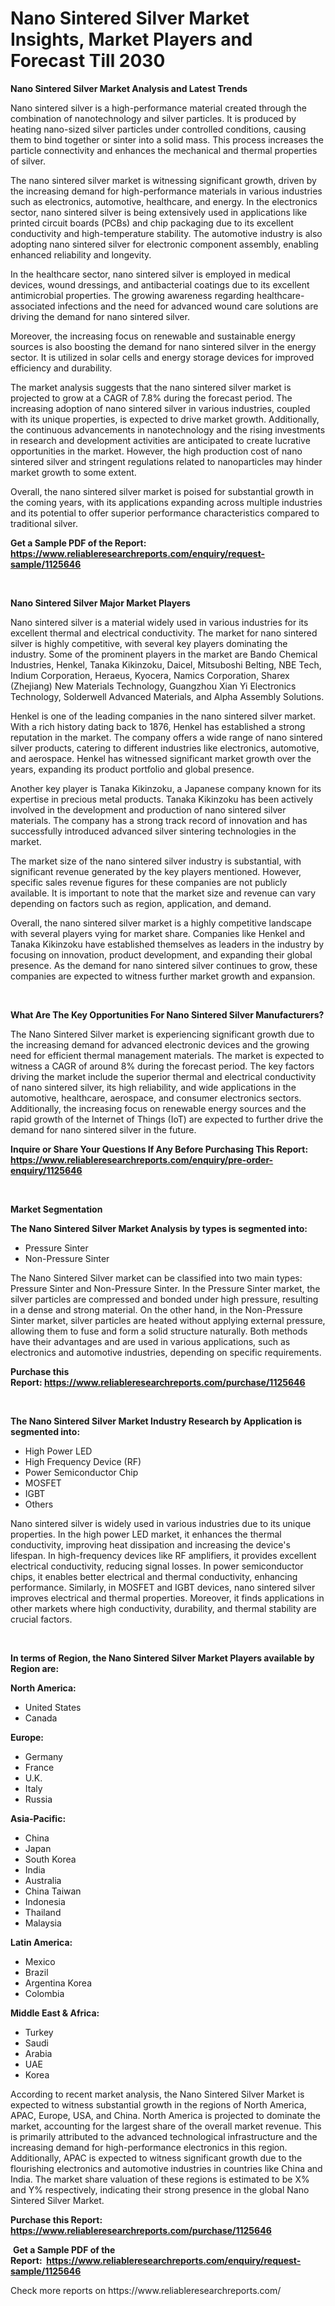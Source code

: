 <p><h1>Nano Sintered Silver Market Insights, Market Players and Forecast Till 2030</h1></p><p><strong>Nano Sintered Silver Market Analysis and Latest Trends</strong></p>
<p><p>Nano sintered silver is a high-performance material created through the combination of nanotechnology and silver particles. It is produced by heating nano-sized silver particles under controlled conditions, causing them to bind together or sinter into a solid mass. This process increases the particle connectivity and enhances the mechanical and thermal properties of silver.</p><p>The nano sintered silver market is witnessing significant growth, driven by the increasing demand for high-performance materials in various industries such as electronics, automotive, healthcare, and energy. In the electronics sector, nano sintered silver is being extensively used in applications like printed circuit boards (PCBs) and chip packaging due to its excellent conductivity and high-temperature stability. The automotive industry is also adopting nano sintered silver for electronic component assembly, enabling enhanced reliability and longevity.</p><p>In the healthcare sector, nano sintered silver is employed in medical devices, wound dressings, and antibacterial coatings due to its excellent antimicrobial properties. The growing awareness regarding healthcare-associated infections and the need for advanced wound care solutions are driving the demand for nano sintered silver.</p><p>Moreover, the increasing focus on renewable and sustainable energy sources is also boosting the demand for nano sintered silver in the energy sector. It is utilized in solar cells and energy storage devices for improved efficiency and durability.</p><p>The market analysis suggests that the nano sintered silver market is projected to grow at a CAGR of 7.8% during the forecast period. The increasing adoption of nano sintered silver in various industries, coupled with its unique properties, is expected to drive market growth. Additionally, the continuous advancements in nanotechnology and the rising investments in research and development activities are anticipated to create lucrative opportunities in the market. However, the high production cost of nano sintered silver and stringent regulations related to nanoparticles may hinder market growth to some extent.</p><p>Overall, the nano sintered silver market is poised for substantial growth in the coming years, with its applications expanding across multiple industries and its potential to offer superior performance characteristics compared to traditional silver.</p></p>
<p><strong>Get a Sample PDF of the Report:&nbsp; <a href="https://www.reliableresearchreports.com/enquiry/request-sample/1125646">https://www.reliableresearchreports.com/enquiry/request-sample/1125646</a></strong></p>
<p>&nbsp;</p>
<p><strong>Nano Sintered Silver Major Market Players</strong></p>
<p><p>Nano sintered silver is a material widely used in various industries for its excellent thermal and electrical conductivity. The market for nano sintered silver is highly competitive, with several key players dominating the industry. Some of the prominent players in the market are Bando Chemical Industries, Henkel, Tanaka Kikinzoku, Daicel, Mitsuboshi Belting, NBE Tech, Indium Corporation, Heraeus, Kyocera, Namics Corporation, Sharex (Zhejiang) New Materials Technology, Guangzhou Xian Yi Electronics Technology, Solderwell Advanced Materials, and Alpha Assembly Solutions.</p><p>Henkel is one of the leading companies in the nano sintered silver market. With a rich history dating back to 1876, Henkel has established a strong reputation in the market. The company offers a wide range of nano sintered silver products, catering to different industries like electronics, automotive, and aerospace. Henkel has witnessed significant market growth over the years, expanding its product portfolio and global presence.</p><p>Another key player is Tanaka Kikinzoku, a Japanese company known for its expertise in precious metal products. Tanaka Kikinzoku has been actively involved in the development and production of nano sintered silver materials. The company has a strong track record of innovation and has successfully introduced advanced silver sintering technologies in the market.</p><p>The market size of the nano sintered silver industry is substantial, with significant revenue generated by the key players mentioned. However, specific sales revenue figures for these companies are not publicly available. It is important to note that the market size and revenue can vary depending on factors such as region, application, and demand.</p><p>Overall, the nano sintered silver market is a highly competitive landscape with several players vying for market share. Companies like Henkel and Tanaka Kikinzoku have established themselves as leaders in the industry by focusing on innovation, product development, and expanding their global presence. As the demand for nano sintered silver continues to grow, these companies are expected to witness further market growth and expansion.</p></p>
<p>&nbsp;</p>
<p><strong>What Are The Key Opportunities For Nano Sintered Silver Manufacturers?</strong></p>
<p><p>The Nano Sintered Silver market is experiencing significant growth due to the increasing demand for advanced electronic devices and the growing need for efficient thermal management materials. The market is expected to witness a CAGR of around 8% during the forecast period. The key factors driving the market include the superior thermal and electrical conductivity of nano sintered silver, its high reliability, and wide applications in the automotive, healthcare, aerospace, and consumer electronics sectors. Additionally, the increasing focus on renewable energy sources and the rapid growth of the Internet of Things (IoT) are expected to further drive the demand for nano sintered silver in the future.</p></p>
<p><strong>Inquire or Share Your Questions If Any Before Purchasing This Report: <a href="https://www.reliableresearchreports.com/enquiry/pre-order-enquiry/1125646">https://www.reliableresearchreports.com/enquiry/pre-order-enquiry/1125646</a></strong></p>
<p>&nbsp;</p>
<p><strong>Market Segmentation</strong></p>
<p><strong>The Nano Sintered Silver Market Analysis by types is segmented into:</strong></p>
<p><ul><li>Pressure Sinter</li><li>Non-Pressure Sinter</li></ul></p>
<p><p>The Nano Sintered Silver market can be classified into two main types: Pressure Sinter and Non-Pressure Sinter. In the Pressure Sinter market, the silver particles are compressed and bonded under high pressure, resulting in a dense and strong material. On the other hand, in the Non-Pressure Sinter market, silver particles are heated without applying external pressure, allowing them to fuse and form a solid structure naturally. Both methods have their advantages and are used in various applications, such as electronics and automotive industries, depending on specific requirements.</p></p>
<p><strong>Purchase this Report:&nbsp;<a href="https://www.reliableresearchreports.com/purchase/1125646">https://www.reliableresearchreports.com/purchase/1125646</a></strong></p>
<p>&nbsp;</p>
<p><strong>The Nano Sintered Silver Market Industry Research by Application is segmented into:</strong></p>
<p><ul><li>High Power LED</li><li>High Frequency Device (RF)</li><li>Power Semiconductor Chip</li><li>MOSFET</li><li>IGBT</li><li>Others</li></ul></p>
<p><p>Nano sintered silver is widely used in various industries due to its unique properties. In the high power LED market, it enhances the thermal conductivity, improving heat dissipation and increasing the device's lifespan. In high-frequency devices like RF amplifiers, it provides excellent electrical conductivity, reducing signal losses. In power semiconductor chips, it enables better electrical and thermal conductivity, enhancing performance. Similarly, in MOSFET and IGBT devices, nano sintered silver improves electrical and thermal properties. Moreover, it finds applications in other markets where high conductivity, durability, and thermal stability are crucial factors.</p></p>
<p>&nbsp;</p>
<p><strong>In terms of Region, the Nano Sintered Silver Market Players available by Region are:</strong></p>
<p>
    <p> <strong> North America: </strong>
        <ul>
            <li>United States</li>
            <li>Canada</li>
        </ul>
        </p> 
    <p> <strong> Europe: </strong>
        <ul>
            <li>Germany</li>
            <li>France</li>
            <li>U.K.</li>
            <li>Italy</li>
            <li>Russia</li>
        </ul>
        </p> 
    <p> <strong> Asia-Pacific: </strong>
        <ul>
            <li>China</li>
            <li>Japan</li>
            <li>South Korea</li>
            <li>India</li>
            <li>Australia</li>
            <li>China Taiwan</li>
            <li>Indonesia</li>
            <li>Thailand</li>
            <li>Malaysia</li>
        </ul>
        </p> 
    <p> <strong> Latin America: </strong>
        <ul>
            <li>Mexico</li>
            <li>Brazil</li>
            <li>Argentina Korea</li>
            <li>Colombia</li>
        </ul>
        </p> 
    <p> <strong> Middle East & Africa: </strong>
        <ul>
            <li>Turkey</li>
            <li>Saudi</li>
            <li>Arabia</li>
            <li>UAE</li>
            <li>Korea</li>
        </ul>
    </p>
    </p>
<p><p>According to recent market analysis, the Nano Sintered Silver Market is expected to witness substantial growth in the regions of North America, APAC, Europe, USA, and China. North America is projected to dominate the market, accounting for the largest share of the overall market revenue. This is primarily attributed to the advanced technological infrastructure and the increasing demand for high-performance electronics in this region. Additionally, APAC is expected to witness significant growth due to the flourishing electronics and automotive industries in countries like China and India. The market share valuation of these regions is estimated to be X% and Y% respectively, indicating their strong presence in the global Nano Sintered Silver Market.</p></p>
<p><strong>Purchase this Report: <a href="https://www.reliableresearchreports.com/purchase/1125646">https://www.reliableresearchreports.com/purchase/1125646</a></strong></p>
<p>&nbsp;<strong>Get a Sample PDF of the Report:&nbsp;&nbsp;<a href="https://www.reliableresearchreports.com/enquiry/request-sample/1125646">https://www.reliableresearchreports.com/enquiry/request-sample/1125646</a></strong></p>
<p><strong></strong></p>
<p>Check more reports on https://www.reliableresearchreports.com/</p>